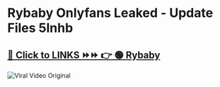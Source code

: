 
 # Rybaby Onlyfans Leaked - Update Files 5lnhb

## <h2><a href="https://clipsfans.com/Rybaby&ref=git">🔗 Click to LINKS ⏩⏩ 👉 🟢 Rybaby </a></h2>

<a href="https://clipsfans.com/Rybaby&ref=git" rel="nofollow" data-target="animated-image.originalLink"><img src="https://i.ibb.co.com/xMMVF88/686577567.gif" alt="Viral Video Original" style="max-width: 100%; display: inline-block;" data-target="animated-image.originalImage"></a>

